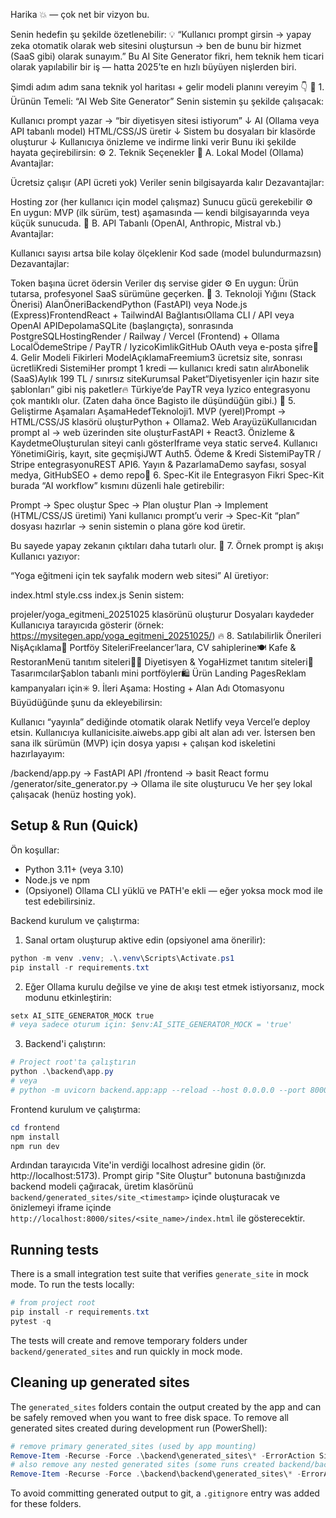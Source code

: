 Harika 💥 — çok net bir vizyon bu.

Senin hedefin şu şekilde özetlenebilir:
💡 “Kullanıcı prompt girsin → yapay zeka otomatik olarak web sitesini oluştursun → ben de bunu bir hizmet (SaaS gibi) olarak sunayım.”
Bu AI Site Generator fikri, hem teknik hem ticari olarak yapılabilir bir iş — hatta 2025’te en hızlı büyüyen nişlerden biri.

Şimdi adım adım sana teknik yol haritası + gelir modeli planını vereyim 👇
🧠 1. Ürünün Temeli: “AI Web Site Generator”
Senin sistemin şu şekilde çalışacak:

Kullanıcı prompt yazar → “bir diyetisyen sitesi istiyorum”
↓
AI (Ollama veya API tabanlı model) HTML/CSS/JS üretir
↓
Sistem bu dosyaları bir klasörde oluşturur
↓
Kullanıcıya önizleme ve indirme linki verir
Bunu iki şekilde hayata geçirebilirsin:
⚙️ 2. Teknik Seçenekler
🔹 A. Lokal Model (Ollama)
Avantajlar:

Ücretsiz çalışır (API ücreti yok)
Veriler senin bilgisayarda kalır
Dezavantajlar:

Hosting zor (her kullanıcı için model çalışmaz)
Sunucu gücü gerekebilir
⚙️ En uygun: MVP (ilk sürüm, test) aşamasında — kendi bilgisayarında veya küçük sunucuda.
🔹 B. API Tabanlı (OpenAI, Anthropic, Mistral vb.)
Avantajlar:

Kullanıcı sayısı artsa bile kolay ölçeklenir
Kod sade (model bulundurmazsın)
Dezavantajlar:

Token başına ücret ödersin
Veriler dış servise gider
⚙️ En uygun: Ürün tutarsa, profesyonel SaaS sürümüne geçerken.
🧩 3. Teknoloji Yığını (Stack Önerisi)
AlanÖneriBackendPython (FastAPI) veya Node.js (Express)FrontendReact + TailwindAI BağlantısıOllama CLI / API veya OpenAI APIDepolamaSQLite (başlangıçta), sonrasında PostgreSQLHostingRender / Railway / Vercel (Frontend) + Ollama LocalÖdemeStripe / PayTR / IyzicoKimlikGitHub OAuth veya e-posta şifre💸 4. Gelir Modeli Fikirleri
ModelAçıklamaFreemium3 ücretsiz site, sonrası ücretliKredi SistemiHer prompt 1 kredi — kullanıcı kredi satın alırAbonelik (SaaS)Aylık 199 TL / sınırsız siteKurumsal Paket“Diyetisyenler için hazır site şablonları” gibi niş paketler🔥 Türkiye’de PayTR veya Iyzico entegrasyonu çok mantıklı olur. (Zaten daha önce Bagisto ile düşündüğün gibi.)
🧰 5. Geliştirme Aşamaları
AşamaHedefTeknoloji1. MVP (yerel)Prompt → HTML/CSS/JS klasörü oluşturPython + Ollama2. Web ArayüzüKullanıcıdan prompt al → web üzerinden site oluşturFastAPI + React3. Önizleme & KaydetmeOluşturulan siteyi canlı gösterIframe veya static serve4. Kullanıcı YönetimiGiriş, kayıt, site geçmişiJWT Auth5. Ödeme & Kredi SistemiPayTR / Stripe entegrasyonuREST API6. Yayın & PazarlamaDemo sayfası, sosyal medya, GitHubSEO + demo repo🧠 6. Spec-Kit ile Entegrasyon Fikri
Spec-Kit burada “AI workflow” kısmını düzenli hale getirebilir:

Prompt → Spec oluştur
Spec → Plan oluştur
Plan → Implement (HTML/CSS/JS üretimi)
Yani kullanıcı prompt’u verir → Spec-Kit “plan” dosyası hazırlar → senin sistemin o plana göre kod üretir.

Bu sayede yapay zekanın çıktıları daha tutarlı olur.
💬 7. Örnek prompt iş akışı
Kullanıcı yazıyor:

“Yoga eğitmeni için tek sayfalık modern web sitesi”
AI üretiyor:

index.html
style.css
index.js
Senin sistem:

projeler/yoga_egitmeni_20251025 klasörünü oluşturur
Dosyaları kaydeder
Kullanıcıya tarayıcıda gösterir (örnek: https://mysitegen.app/yoga_egitmeni_20251025/)
🔥 8. Satılabilirlik Önerileri
NişAçıklama💼 Portföy SiteleriFreelancer’lara, CV sahiplerine🍽️ Kafe & RestoranMenü tanıtım siteleri🧘‍♀️ Diyetisyen & YogaHizmet tanıtım siteleri🎨 TasarımcılarŞablon tabanlı mini portföyler🛍️ Ürün Landing PagesReklam kampanyaları için✳️ 9. İleri Aşama: Hosting + Alan Adı Otomasyonu
Büyüdüğünde şunu da ekleyebilirsin:

Kullanıcı “yayınla” dediğinde otomatik olarak Netlify veya Vercel’e deploy etsin.
Kullanıcıya kullanicisite.aiwebs.app gibi alt alan adı ver.
İstersen ben sana ilk sürümün (MVP) için dosya yapısı + çalışan kod iskeletini hazırlayayım:

/backend/app.py → FastAPI API
/frontend → basit React formu
/generator/site_generator.py → Ollama ile site oluşturucu
Ve her şey lokal çalışacak (henüz hosting yok).

## Setup & Run (Quick)

Ön koşullar:
- Python 3.11+ (veya 3.10)
- Node.js ve npm
- (Opsiyonel) Ollama CLI yüklü ve PATH'e ekli — eğer yoksa mock mod ile test edebilirsiniz.

Backend kurulum ve çalıştırma:

1. Sanal ortam oluşturup aktive edin (opsiyonel ama önerilir):

```powershell
python -m venv .venv; .\.venv\Scripts\Activate.ps1
pip install -r requirements.txt
```

2. Eğer Ollama kurulu değilse ve yine de akışı test etmek istiyorsanız, mock modunu etkinleştirin:

```powershell
setx AI_SITE_GENERATOR_MOCK true
# veya sadece oturum için: $env:AI_SITE_GENERATOR_MOCK = 'true'
```

3. Backend'i çalıştırın:

```powershell
# Project root'ta çalıştırın
python .\backend\app.py
# veya
# python -m uvicorn backend.app:app --reload --host 0.0.0.0 --port 8000
```

Frontend kurulum ve çalıştırma:

```powershell
cd frontend
npm install
npm run dev
```

Ardından tarayıcıda Vite'in verdiği localhost adresine gidin (ör. http://localhost:5173). Prompt girip "Site Oluştur" butonuna bastığınızda backend modeli çağıracak, üretim klasörünü `backend/generated_sites/site_<timestamp>` içinde oluşturacak ve önizlemeyi iframe içinde `http://localhost:8000/sites/<site_name>/index.html` ile gösterecektir.


## Running tests

There is a small integration test suite that verifies `generate_site` in mock mode. To run the tests locally:

```powershell
# from project root
pip install -r requirements.txt
pytest -q
```

The tests will create and remove temporary folders under `backend/generated_sites` and run quickly in mock mode.
## Cleaning up generated sites
The `generated_sites` folders contain the output created by the app and can be safely removed when you want to free disk space.
To remove all generated sites created during development run (PowerShell):
```powershell
# remove primary generated_sites (used by app mounting)
Remove-Item -Recurse -Force .\backend\generated_sites\* -ErrorAction SilentlyContinue
# also remove any nested generated sites (some runs created backend/backend/generated_sites)
Remove-Item -Recurse -Force .\backend\backend\generated_sites\* -ErrorAction SilentlyContinue
```
To avoid committing generated output to git, a `.gitignore` entry was added for these folders.